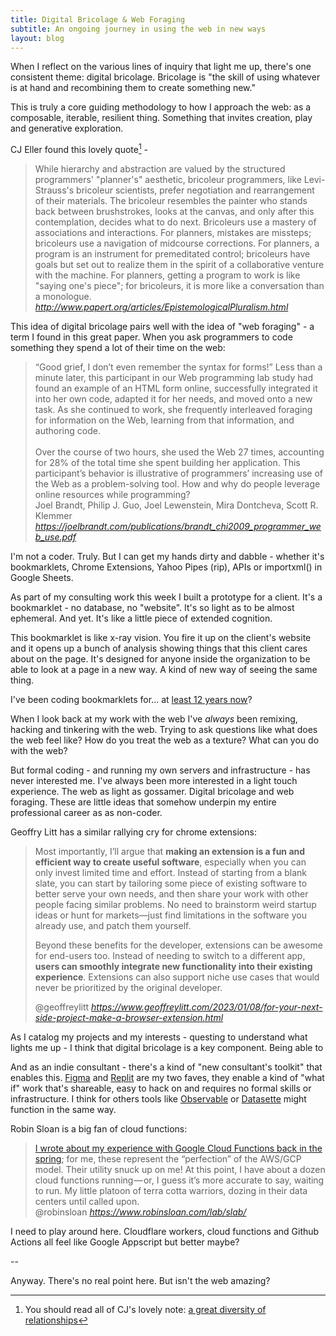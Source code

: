 ```yaml
---
title: Digital Bricolage & Web Foraging
subtitle: An ongoing journey in using the web in new ways
layout: blog
---
```


When I reflect on the various lines of inquiry that light me up, there's one consistent theme: digital bricolage. Bricolage is "the skill of using whatever is at hand and recombining them to create something new."

This is truly a core guiding methodology to how I approach the web: as a composable, iterable, resilient thing. Something that invites creation, play and generative exploration.

CJ Eller found this lovely quote[^cj] - 

[^cj]: You should read all of CJ's lovely note: [a great diversity of relationships](https://blog.cjeller.site/a-great-diversity-of-relationships)

<blockquote class="quoteback" darkmode="" data-title="Epistemological%20Pluralism%20and%20the%20Revaluation%20of%20the%20Concrete" data-author="Sherry Turkle and Seymour Papert" cite="http://www.papert.org/articles/EpistemologicalPluralism.html">
While hierarchy and abstraction are valued by the structured programmers' "planner's" aesthetic, bricoleur programmers, like Levi-Strauss's bricoleur scientists, prefer negotiation and rearrangement of their materials. The bricoleur resembles the painter who stands back between brushstrokes, looks at the canvas, and only after this contemplation, decides what to do next. Bricoleurs use a mastery of associations and interactions. For planners, mistakes are missteps; bricoleurs use a navigation of midcourse corrections. For planners, a program is an instrument for premeditated control; bricoleurs have goals but set out to realize them in the spirit of a collaborative venture with the machine. For planners, getting a program to work is like "saying one's piece"; for bricoleurs, it is more like a conversation than a monologue.
<footer> <cite><a href="http://www.papert.org/articles/EpistemologicalPluralism.html">http://www.papert.org/articles/EpistemologicalPluralism.html</a></cite></footer>
</blockquote>
<script note="" src="https://cdn.jsdelivr.net/gh/Blogger-Peer-Review/quotebacks@1/quoteback.js"></script>

This idea of digital bricolage pairs well with the idea of "web foraging" - a term I found in this great paper. When you ask programmers to code something they spend a lot of their time on the web:

<blockquote class="quoteback" darkmode="" data-title="Two Studies of Opportunistic Programming: Interleaving Web Foraging, Learning, and Writing Code" data-author="Joel Brandt, Philip J. Guo, Joel Lewenstein, Mira Dontcheva, Scott R. Klemmer" cite="https://joelbrandt.com/publications/brandt_chi2009_programmer_web_use.pdf">
“Good grief, I don’t even remember the syntax for forms!”
Less than a minute later, this participant in our Web programming lab study had found an example of an HTML form
online, successfully integrated it into her own code, adapted
it for her needs, and moved onto a new task.&nbsp;<span>As she continued to work, she frequently interleaved foraging for information on the Web, learning from that information, and
authoring code.</span><div><span><br></span></div><div><span>Over the course of two hours, she used the
Web 27 times, accounting for 28% of the total time she spent
building her application. This participant’s behavior is illustrative of programmers’ increasing use of the Web as a
problem-solving tool. How and why do people leverage online resources while programming?</span></div>
<footer>Joel Brandt, Philip J. Guo, Joel Lewenstein, Mira Dontcheva, Scott R. Klemmer<cite> <a href="https://joelbrandt.com/publications/brandt_chi2009_programmer_web_use.pdf">https://joelbrandt.com/publications/brandt_chi2009_programmer_web_use.pdf</a></cite></footer>
</blockquote><script note="" src="https://cdn.jsdelivr.net/gh/Blogger-Peer-Review/quotebacks@1/quoteback.js"></script>

I'm not a coder. Truly. But I can get my hands dirty and dabble - whether it's bookmarklets, Chrome Extensions, Yahoo Pipes (rip), APIs or importxml() in Google Sheets.

As part of my consulting work this week I built a prototype for a client. It's a bookmarklet - no database, no "website". It's so light as to be almost ephemeral. And yet. It's like a little piece of extended cognition.

This bookmarklet is like x-ray vision. You fire it up on the client's website and it opens up a bunch of analysis showing things that this client cares about on the page. It's designed for anyone inside the organization to be able to look at a page in a new way. A kind of new way of seeing the same thing.

I've been coding bookmarklets for... at [least 12 years now](https://moz.com/blog/some-nifty-seo-bookmarklets-to-make-you-more-efficient)? 

When I look back at my work with the web I've *always* been remixing, hacking and tinkering with the web. Trying to ask questions like what does the web feel like? How do you treat the web as a texture? What can you do with the web?

But formal coding - and running my own servers and infrastructure - has never interested me. I've always been more interested in a light touch experience. The web as light as gossamer. Digital bricolage and web foraging. These are little ideas that somehow underpin my entire professional career as as non-coder.

Geoffry Litt has a similar rallying cry for chrome extensions:

<blockquote class="quoteback" darkmode="" data-title="For%20your%20next%20side%20project%2C%20make%20a%20browser%20extension" data-author="@geoffreylitt" cite="https://www.geoffreylitt.com/2023/01/08/for-your-next-side-project-make-a-browser-extension.html">
<p>Most importantly, I’ll argue that  <strong>making an extension is a fun and efficient way to create useful software</strong>, especially when you can only invest limited time and effort. Instead of starting from a blank slate, you can start by tailoring some piece of existing software to better serve your own needs, and then share your work with other people facing similar problems. No need to brainstorm weird startup ideas or hunt for markets—just find limitations in the software you already use, and patch them yourself.</p>

<p>Beyond these benefits for the developer, extensions can be awesome for end-users too. Instead of needing to switch to a different app, <strong>users can smoothly integrate new functionality into their existing experience</strong>. Extensions can also support niche use cases that would never be prioritized by the original developer.</p>
<footer>@geoffreylitt <cite><a href="https://www.geoffreylitt.com/2023/01/08/for-your-next-side-project-make-a-browser-extension.html">https://www.geoffreylitt.com/2023/01/08/for-your-next-side-project-make-a-browser-extension.html</a></cite></footer>
</blockquote>
<script note="" src="https://cdn.jsdelivr.net/gh/Blogger-Peer-Review/quotebacks@1/quoteback.js"></script>

As I catalog my projects and my interests - questing to understand what lights me up - I think that digital bricolage is a key component. Being able to 

And as an indie consultant - there's a kind of "new consultant's toolkit" that enables this. [Figma](https://www.figma.com/) and [Replit](https://replit.com/) are my two faves, they enable a kind of "what if" work that's shareable, easy to hack on and requires no formal skills or infrastructure. I think for others tools like [Observable](https://observablehq.com/) or [Datasette](https://datasette.io/) might function in the same way.

Robin Sloan is a big fan of cloud functions:

<blockquote class="quoteback" darkmode="" data-title="The%20slab%20and%20the%20permacomputer" data-author="@robinsloan" cite="https://www.robinsloan.com/lab/slab/">
<a href="https://www.robinsloan.com/archive/cloud-study/" target="_blank" rel="noopener">I&nbsp;wrote about my experience with Google Cloud Functions back in the spring</a>; for me, these represent the “perfection” of the AWS/GCP model. Their utility snuck up on me! At this point, I&nbsp;have about a dozen cloud functions running — or, I&nbsp;guess it’s more accurate to say, waiting to run. My little platoon of terra cotta warriors, dozing in their data centers until called&nbsp;upon.
<footer>@robinsloan <cite><a href="https://www.robinsloan.com/lab/slab/">https://www.robinsloan.com/lab/slab/</a></cite></footer>
</blockquote>
<script note="" src="https://cdn.jsdelivr.net/gh/Blogger-Peer-Review/quotebacks@1/quoteback.js"></script>

I need to play around here. Cloudflare workers, cloud functions and Github Actions all feel like Google Appscript but better maybe?

--

Anyway. There's no real point here. But isn't the web amazing?